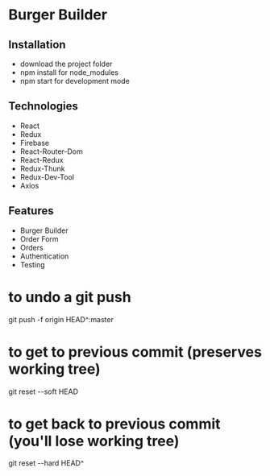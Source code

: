 # Burger Builder

## Installation

-   download the project folder
-   npm install for node_modules
-   npm start for development mode

## Technologies

-   React
-   Redux
-   Firebase
-   React-Router-Dom
-   React-Redux
-   Redux-Thunk
-   Redux-Dev-Tool
-   Axios

## Features

-   Burger Builder
-   Order Form
-   Orders
-   Authentication
-   Testing


# to undo a git push
git push -f origin HEAD^:master

# to get to previous commit (preserves working tree)
git reset --soft HEAD

# to get back to previous commit (you'll lose working tree)
git reset --hard HEAD^